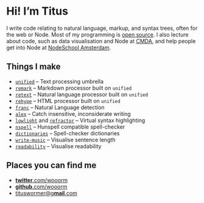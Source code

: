 # Hi!  I’m Titus

I write code relating to natural language, markup, and syntax trees, often
for the web or Node.
Most of my programming is [open source](https://github.com/wooorm).
I also lecture about code, such as data visualisation and Node at
[CMDA](https://www.cmd-amsterdam.nl/english/), and help people get into
Node at [NodeSchool Amsterdam](https://nodeschool.io/amsterdam/).

## Things I make

*   [`unified`](https://unifiedjs.github.io)
    – Text processing umbrella
*   [`remark`](https://github.com/wooorm/remark#readme)
    – Markdown processor built on `unified`
*   [`retext`](https://github.com/wooorm/retext#readme)
    – Natural language processor built on `unified`
*   [`rehype`](https://github.com/wooorm/rehype#readme)
    – HTML processor built on `unified`
*   [`franc`](https://github.com/wooorm/franc#readme)
    – Natural Language detection
*   [`alex`](http://alexjs.com)
    – Catch insensitive, inconsiderate writing
*   [`lowlight`](https://github.com/wooorm/lowlight#readme)
    and
    [`refractor`](https://github.com/wooorm/refractor#readme)
    – Virtual syntax highlighting
*   [`nspell`](https://github.com/wooorm/nspell#readme)
    – Hunspell compatible spell-checker
*   [`dictionaries`](https://github.com/wooorm/dictionaries#readme)
    – Spell-checker dictionaries
*   [`write-music`](http://wooorm.com/write-music/)
    – Visualise sentence length
*   [`readability`](http://wooorm.com/readability/)
    – Visualise readability

## Places you can find me

*   [**twitter**.com/wooorm](https://twitter.com/wooorm)
*   [**github**.com/wooorm](https://github.com/wooorm)
*   [tituswormer@g**mail**.com](mailto:tituswormer@gmail.com)
